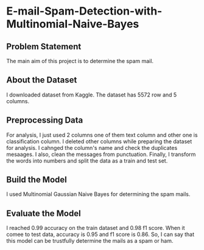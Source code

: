 # E-mail-Spam-Detection-with-Multinomial-Naive-Bayes
## Problem Statement 

The main aim of this project is to determine the spam mail.  

## About the Dataset 

I downloaded dataset from Kaggle. The dataset has 5572 row and 5 columns.  

## Preprocessing Data 

For analysis, I just used 2 columns one of them text column and other one is classification column. I deleted other columns while preparing the dataset for analysis. I cahnged the column's name and check the duplicates mesaages. I also, clean the messages from punctuation. Finally, I transform the words into numbers and split the data as a train and test set.  

## Build the Model 

I used Multinomial Gaussian Naive Bayes for determining the spam mails.  

## Evaluate the Model 

I reached 0.99 accuracy on the train dataset and 0.98 f1 score. When it comee to test data, accuracy is 0.95 and f1 score is 0.86. So, I can say that this model can be trustfully determine the mails as a spam or ham.
